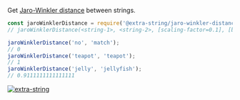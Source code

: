 Get [Jaro-Winkler distance] between strings.

```javascript
const jaroWinklerDistance = require('@extra-string/jaro-winkler-distance');
// jaroWinklerDistance(<string-1>, <string-2>, [scaling-factor=0.1], [boost-threshold=0.7])

jaroWinklerDistance('no', 'match');
// 0
jaroWinklerDistance('teapot', 'teapot');
// 1
jaroWinklerDistance('jelly', 'jellyfish');
// 0.9111111111111111
```


[![extra-string](https://i.imgur.com/y4YVIau.jpg)](https://www.npmjs.com/package/extra-string)

[Jaro-Winkler distance]: https://en.wikipedia.org/wiki/Jaro–Winkler_distance
